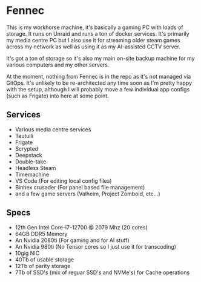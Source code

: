 # Fennec

This is my workhorse machine, it's basically a gaming PC with loads of storage.
It runs on Unraid and runs a ton of docker services. It's primarily my media centre PC but I also use it for streaming
older steam games across my network as well as using it as my AI-assisted CCTV server.

It's got a ton of storage so it's also my main on-site backup machine for my various computers and my other servers.

At the moment, nothing from Fennec is in the repo as it's not managed via GitOps. It's unlikely to be re-architected 
any time soon as I'm pretty happy with the setup, although I will probably move a few individual app configs (such as Frigate) into 
here at some point.

## Services

- Various media centre services
- Tautulli
- Frigate
- Scrypted
- Deepstack
- Double-take
- Headless Steam
- Timemachine
- VS Code (For editing local config files)
- Binhex crusader (For panel based file management)
- and a few game servers (Valheim, Project Zomboid, etc...)

## Specs

- 12th Gen Intel Core-i7-12700 @ 2079 Mhz (20 cores)
- 64GB DDR5 Memory
- An Nvidia 2080ti (For gaming and for AI stuff)
- An Nvidia 980ti (No Tensor cores so I just use it for transcoding)
- 10gig NIC
- 40Tb of usable storage
- 12Tb of parity storage
- 7Tb of SSD's (mix of reguar SSD's and NVMe's) for Cache operations